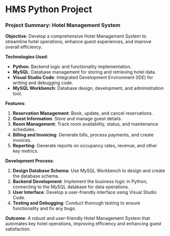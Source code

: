 # HMS Python Project

### Project Summary: Hotel Management System

**Objective**: Develop a comprehensive Hotel Management System to streamline hotel operations, enhance guest experiences, and improve overall efficiency.

**Technologies Used**:
- **Python**: Backend logic and functionality implementation.
- **MySQL**: Database management for storing and retrieving hotel data.
- **Visual Studio Code**: Integrated Development Environment (IDE) for writing and debugging code.
- **MySQL Workbench**: Database design, development, and administration tool.

**Features**:
1. **Reservation Management**: Book, update, and cancel reservations.
2. **Guest Information**: Store and manage guest details.
3. **Room Management**: Track room availability, status, and maintenance schedules.
4. **Billing and Invoicing**: Generate bills, process payments, and create invoices.
5. **Reporting**: Generate reports on occupancy rates, revenue, and other key metrics.

**Development Process**:
1. **Design Database Schema**: Use MySQL Workbench to design and create the database schema.
2. **Backend Development**: Implement the business logic in Python, connecting to the MySQL database for data operations.
3. **User Interface**: Develop a user-friendly interface using Visual Studio Code.
4. **Testing and Debugging**: Conduct thorough testing to ensure functionality and fix any bugs.

**Outcome**: A robust and user-friendly Hotel Management System that automates key hotel operations, improving efficiency and enhancing guest satisfaction.